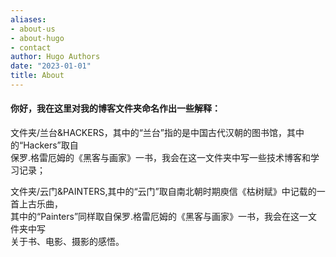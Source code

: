 ```yaml
---
aliases:
- about-us
- about-hugo
- contact
author: Hugo Authors
date: "2023-01-01"
title: About
---
```


#### 你好，我在这里对我的博客文件夹命名作出一些解释：  
文件夹/兰台&HACKERS，其中的“兰台”指的是中国古代汉朝的图书馆，其中的“Hackers”取自  
保罗.格雷厄姆的《黑客与画家》一书，我会在这一文件夹中写一些技术博客和学习记录；  

文件夹/云门&PAINTERS,其中的“云门”取自南北朝时期庾信《枯树赋》中记载的一首上古乐曲，  
其中的“Painters”同样取自保罗.格雷厄姆的《黑客与画家》一书，我会在这一文件夹中写  
关于书、电影、摄影的感悟。
